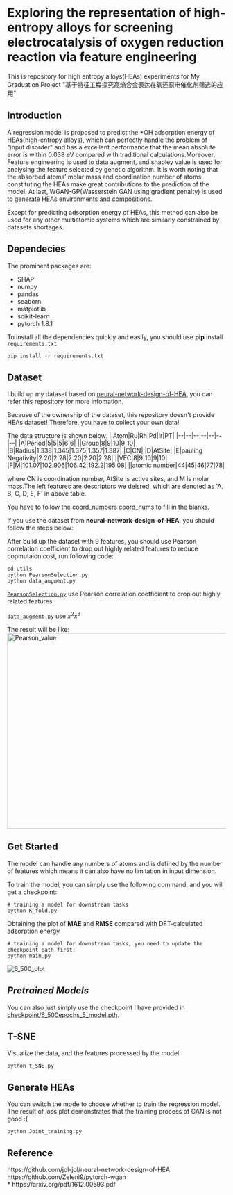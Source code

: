 # Exploring the representation of high-entropy alloys for screening electrocatalysis of oxygen reduction reaction via feature engineering

This is repository for high entropy alloys(HEAs) experiments for My Graduation Project "基于特征工程探究高熵合金表达在氧还原电催化剂筛选的应用"

## Introduction
A regression model is proposed to predict the *OH adsorption energy of HEAs(high-entropy alloys), which can perfectly handle the problem of "input disorder" and has a excellent performance that the mean absolute error is within 0.038 eV compared with traditional calculations.Moreover, Feature engineering is used to data augment, and shapley value is used for analysing the feature selected by genetic algorithm. It is worth noting that the absorbed atoms’ molar mass and coordination number of atoms constituting the HEAs make great contributions to the prediction of the model. At last, WGAN-GP(Wasserstein GAN using gradient penalty) is used to generate HEAs environments and compositions.

Except for predicting adsorption energy of HEAs, this method can also be used for any other multiatomic systems which are similarly constrained by datasets shortages.

## Dependecies
The prominent packages are:
* SHAP
* numpy
* pandas
* seaborn
* matplotlib
* scikit-learn
* pytorch 1.8.1

To install all the dependencies quickly and easily, you should use __pip__ install `requirements.txt`
```python
pip install -r requirements.txt
```

## Dataset
I build up my dataset based on [neural-network-design-of-HEA](https://github.com/jol-jol/neural-network-design-of-HEA), you can refer this repository for more infomation.

Because of the ownership of the dataset, this repository doesn't provide HEAs dataset! Therefore, you have to collect your own data!

The data structure is shown below.
||Atom|Ru|Rh|Pd|Ir|PT|
|--|--|--|--|--|--|--|
|A|Period|5|5|5|6|6|
||Group|8|9|10|9|10|
|B|Radius|1.338|1.345|1.375|1.357|1.387|
|C|CN|
|D|AtSite|
|E|pauling Negativity|2.20|2.28|2.20|2.20|2.28|
||VEC|8|9|10|9|10|
|F|M|101.07|102.906|106.42|192.2|195.08|
||atomic number|44|45|46|77|78|

where CN is coordination number, AtSite is active sites, and M is molar mass.The left features are descriptors we deisred, which are denoted as 'A, B, C, D, E, F' in above table.

You have to follow the coord_numbers <a href="HEA4ORR\data\coord_nums.csv">coord_nums</a> to fill in the blanks. 

If you use the dataset from __neural-network-design-of-HEA__, you should follow the steps below:

After build up the dataset with 9 features, you should use Pearson correlation coefficient to drop out highly related features to reduce copmutaion cost, run following code:
```
cd utils
python PearsonSelection.py
python data_augment.py
```
<a href="utils/PearsonSelection.py">`PearsonSelection.py`</a> use Pearson correlation coefficient to drop out highly related features.

<a href="utils/data_augment.py.py">`data_augment.py`</a> use $x^2$$x^3$$$$$

The result will be like:
<img src="HEA4ORR/misc/Pearson_value.svg" width = "600" height = "450" alt="Pearson_value" />


## Get Started
The model can handle any numbers of atoms and is defined by the number of features which means it can also have no limitation in input dimension.

To train the model, you can simply use the following command, and you will get a checkpoint:
```
# training a model for downstream tasks
python K_fold.py
```

Obtaining the plot of __MAE__ and __RMSE__ compared with DFT-calculated adsorption energy

```
# training a model for downstream tasks, you need to update the checkpoint path first! 
python main.py
```
![6_500_plot](https://user-images.githubusercontent.com/71449089/163707875-e0862e04-4405-4b16-805e-d58973e49797.svg)


*Pretrained Models*
 ---
You can also just simply use the checkpoint I have provided in <a href="HEA4ORR/checkpoint">checkpoint/6_500epochs_5_model.pth</a>.

## T-SNE
Visualize the data, and the features processed by the model. 
```
python t_SNE.py
```

## Generate HEAs
You can switch the mode to choose whether to train the regression model. The result of loss plot demonstrates that the training process of GAN is not good :(
```
python Joint_training.py
```


## Reference
<div id="refer-anchor-1"></div>
https://github.com/jol-jol/neural-network-design-of-HEA
<div id="refer-anchor-2"></div>
https://github.com/Zeleni9/pytorch-wgan
<div id="refer-anchor-3"></div>
* https://arxiv.org/pdf/1612.00593.pdf